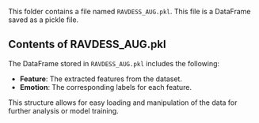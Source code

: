 This folder contains a file named `RAVDESS_AUG.pkl`. This file is a DataFrame saved as a pickle file.

## Contents of RAVDESS_AUG.pkl

The DataFrame stored in `RAVDESS_AUG.pkl` includes the following:

- **Feature**: The extracted features from the dataset.
- **Emotion**: The corresponding labels for each feature.

This structure allows for easy loading and manipulation of the data for further analysis or model training.
